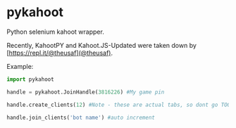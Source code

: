 # pykahoot
Python selenium kahoot wrapper.

Recently, KahootPY and Kahoot.JS-Updated were taken down by [https://repl.it/@theusaf](@theusaf).

Example:

```python
import pykahoot

handle = pykahoot.JoinHandle(3816226) #My game pin

handle.create_clients(12) #Note - these are actual tabs, so dont go TOO crazy

handle.join_clients('bot name') #auto increment

```

